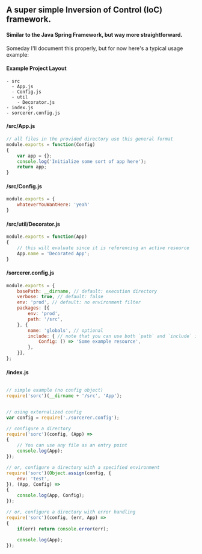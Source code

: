 ## A super simple Inversion of Control (IoC) framework.
#### Similar to the Java Spring Framework, but way more straightforward.

Someday I'll document this properly, but for now here's a typical usage example:

#### Example Project Layout
```
- src
  - App.js
  - Config.js
  - util
    - Decorator.js
- index.js
- sorcerer.config.js
```

#### /src/App.js
```js
// all files in the provided directory use this general format
module.exports = function(Config)
{
	var app = {};
	console.log('Initialize some sort of app here');
	return app;
}
```

#### /src/Config.js
```js
module.exports = {
	whateverYouWantHere: 'yeah'
}
```

#### /src/util/Decorator.js
```js
module.exports = function(App)
{
	// this will evaluate since it is referencing an active resource
	App.name = 'Decorated App';
}
```

#### /sorcerer.config.js
```js
module.exports = {
	basePath: __dirname, // default: execution directory
	verbose: true, // default: false
	env: 'prod', // default: no environment filter
	packages: [{
		env: 'prod',
		path: '/src',
	}, {
		name: 'globals', // optional
		include: { // note that you can use both `path` and `include` in the same package
			Config: () => 'Some example resource',
		},
	}],
};
```

#### /index.js
```js

// simple example (no config object)
require('sorc')(__dirname + '/src', 'App');


// using externalized config
var config = require('./sorcerer.config');

// configure a directory
require('sorc')(config, (App) =>
{
	// You can use any file as an entry point
	console.log(App);
});

// or, configure a directory with a specified environment
require('sorc')(Object.assign(config, {
	env: 'test',
}), (App, Config) =>
{
	console.log(App, Config);
});

// or, configure a directory with error handling
require('sorc')(config, (err, App) =>
{
	if(err) return console.error(err);
	
	console.log(App);
});
```